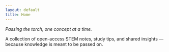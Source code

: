 ```yaml
---
layout: default
title: Home
---
```


_Passing the torch, one concept at a time._

A collection of open-access STEM notes, study tips, and shared insights — because knowledge is meant to be passed on.
